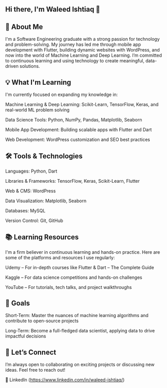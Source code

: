 ## Hi there, I'm Waleed Ishtiaq 👋
## 🚀 About Me
I'm a Software Engineering graduate with a strong passion for technology and problem-solving. My journey has led me through mobile app development with Flutter, building dynamic websites with WordPress, and now into the world of Machine Learning and Deep Learning. I’m committed to continuous learning and using technology to create meaningful, data-driven solutions.
## 💡 What I'm Learning
I'm currently focused on expanding my knowledge in:

Machine Learning & Deep Learning: Scikit-Learn, TensorFlow, Keras, and real-world ML problem solving

Data Science Tools: Python, NumPy, Pandas, Matplotlib, Seaborn

Mobile App Development: Building scalable apps with Flutter and Dart

Web Development: WordPress customization and SEO best practices

## 🛠️ Tools & Technologies

Languages: Python, Dart

Libraries & Frameworks: TensorFlow, Keras, Scikit-Learn, Flutter

Web & CMS: WordPress

Data Visualization: Matplotlib, Seaborn

Databases: MySQL

Version Control: Git, GitHub
## 📚 Learning Resources
I'm a firm believer in continuous learning and hands-on practice. Here are some of the platforms and resources I use regularly:

Udemy – For in-depth courses like Flutter & Dart – The Complete Guide

Kaggle – For data science competitions and hands-on challenges

YouTube – For tutorials, tech talks, and project walkthroughs

## 🎯 Goals

Short-Term: Master the nuances of machine learning algorithms and contribute to open-source projects

Long-Term: Become a full-fledged data scientist, applying data to drive impactful decisions

## 🔗 Let’s Connect

I’m always open to collaborating on exciting projects or discussing new ideas. Feel free to reach out!

📍 LinkedIn (https://www.linkedin.com/in/waleed-ishtiaq/)
